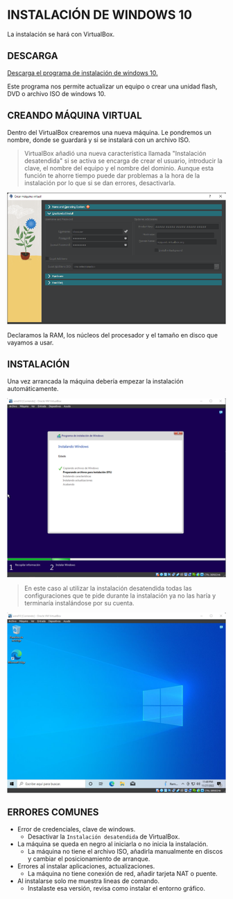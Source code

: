 # INSTALACIÓN DE WINDOWS 10

La instalación se hará con VirtualBox.

## DESCARGA

[Descarga el programa de instalación de windows 10.](https://www.microsoft.com/en-us/software-download/windows10)

Este programa nos permite actualizar un equipo o crear una unidad flash, DVD o archivo ISO de windows 10.

## CREANDO MÁQUINA VIRTUAL

Dentro del VirtualBox crearemos una nueva máquina. Le pondremos un nombre, donde se guardará y si se instalará con un archivo ISO.

> VirtualBox añadió una nueva característica llamada "Instalación desatendida" si se activa se encarga de crear el usuario, introducir la clave, el nombre del equipo y el nombre del dominio. Aunque esta función te ahorre tiempo puede dar problemas a la hora de la instalación por lo que si se dan errores, desactivarla.

![Alt text](./img/VirtualBox/1.png)

Declaramos la RAM, los núcleos del procesador y el tamaño en disco que vayamos a usar.

## INSTALACIÓN

Una vez arrancada la máquina debería empezar la instalación automáticamente.

![Alt text](./img/VirtualBox/2.png)

> En este caso al utilizar la instalación desatendida todas las configuraciones que te pide durante la instalación ya no las haría y terminaría instalándose por su cuenta.

![Alt text](./img/VirtualBox/3.png)

## ERRORES COMUNES

- Error de credenciales, clave de windows.
  - Desactivar la `Instalación desatendida` de VirtualBox.
- La máquina se queda en negro al iniciarla o no inicia la instalación.
  - La máquina no tiene el archivo ISO, añadirla manualmente en discos y cambiar el posicionamiento de arranque.
- Errores al instalar aplicaciones, actualizaciones.
  - La máquina no tiene conexión de red, añadir tarjeta NAT o puente.
- Al instalarse solo me muestra lineas de comando.
  - Instalaste esa versión, revisa como instalar el entorno gráfico.
